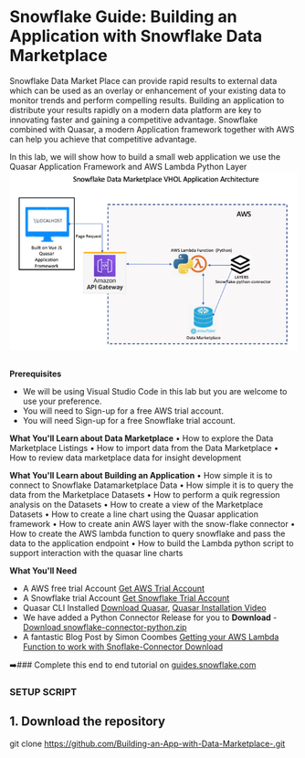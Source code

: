# Snowflake Guide: Building an Application with Snowflake Data Marketplace
Snowflake Data Market Place can provide rapid results to external data which can be used as an overlay or enhancement of your existing data to monitor trends and perform compelling results. Building an application to distribute your results rapidly on a modern data platform are key to innovating faster and gaining a competitive advantage. Snowflake combined with Quasar, a modern Application framework together with AWS can help you achieve that competitive advantage. 

In this lab, we will show how to build a small web application we use the Quasar Application Framework and AWS Lambda Python Layer 
![GitHub Logo](/media/DataM.png)

## 
**Prerequisites**
*	We will be using Visual Studio Code in this lab but you are welcome to use your preference.
*	You will need to Sign-up for a free AWS trial account.
*	You will need Sign-up for a free Snowflake trial account.

**What You'll Learn about Data Marketplace**
•	How to explore the Data Marketplace Listings
•	How to import data from the Data Marketplace
•	How to review data marketplace data for insight development

**What You'll Learn about Building an Application**
•	How simple it is to connect to Snowflake Datamarketplace Data
•	How simple it is to query the data from the Marketplace Datasets
•	How to perform a quik regression analysis on the Datasets
•	How to create a view of the Marketplace Datasets
•	How to create a line chart using the Quasar application framework
•	How to create anin AWS layer with the snow-flake connector 
•	How to create the AWS lambda function to query snowflake and pass the data to the application endpoint
•	How to build the Lambda python script to support interaction with the quasar line charts 

**What You'll Need**
* A AWS free trial Account [Get AWS Trial Account](https://aws.amazon.com/free/?all-free-tier.sort-by=item.additionalFields.SortRank&all-free-tier.sort-order=asc&awsf.Free%20Tier%20Types=*all&awsf.Free%20Tier%20Categories=*all)
* A Snowflake trial Account [Get Snowflake Trial Account](https://signup.snowflake.com/?_ga=2.216496658.583434456.1619544527-1296939414.1603389593)
* Quasar CLI Installed [Download Quasar](https://quasar.dev/start/pick-quasar-flavour/), [Quasar Installation Video](https://www.youtube.com/watch?v=BK66mQTSl7U)
* We have added a Python Connector Release for you to **Download** - [Download snowflake-connector-python.zip](https://github.com/Snowflake-Labs/sfguide-marketplace-data-app/releases/tag/v1)
* A fantastic Blog Post by Simon Coombes [Getting your AWS Lambda Function to work with Snoflake-Connector Download](https://medium.com/snowflake/getting-your-aws-lambda-functions-to-work-with-snowflake-a14b453bb5ee)

➡️### Complete this end to end tutorial on [guides.snowflake.com](https://guides.snowflake.com/guide)

### SETUP SCRIPT
## 1. Download the repository
git clone https://github.com/Building-an-App-with-Data-Marketplace-.git










